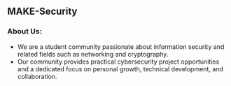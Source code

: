 ## MAKE-Security

### About Us:

- We are a student community passionate about information security and related fields such as networking and cryptography. 
- Our community provides practical cybersecurity project opportunities and a dedicated focus on personal growth, technical development, and collaboration.
